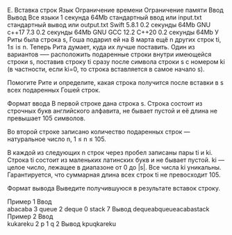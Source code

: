 E. Вставка строк
Язык	Ограничение времени	Ограничение памяти	Ввод	Вывод
Все языки	1 секунда	64Mb	стандартный ввод или input.txt	стандартный вывод или output.txt
Swift 5.8.1	0.2 секунды	64Mb
GNU c++17 7.3	0.2 секунды	64Mb
GNU GCC 12.2 C++20	0.2 секунды	64Mb
У Риты была строка s, Гоша подарил ей на 8 марта ещё n других строк ti, 1≤ i≤ n. Теперь Рита думает, куда их лучше поставить. Один из вариантов —– расположить подаренные строки внутри имеющейся строки s, поставив строку ti сразу после символа строки s с номером ki (в частности, если ki=0, то строка вставляется в самое начало s).

Помогите Рите и определите, какая строка получится после вставки в s всех подаренных Гошей строк.

Формат ввода
В первой строке дана строка s. Строка состоит из строчных букв английского алфавита, не бывает пустой и её длина не превышает 105 символов.

Во второй строке записано количество подаренных строк — натуральное число n, 1 ≤ n ≤ 105.

В каждой из следующих n строк через пробел записаны пары ti и ki. Строка ti состоит из маленьких латинских букв и не бывает пустой. ki — целое число, лежащее в диапазоне от 0 до |s|. Все числа ki уникальны. Гарантируется, что суммарная длина всех строк ti не превосходит 105.

Формат вывода
Выведите получившуюся в результате вставок строку.

Пример 1
Ввод	
abacaba
3
queue 2
deque 0
stack 7
Вывод
dequeabqueueacabastack
Пример 2
Ввод	
kukareku
2
p 1
q 2
Вывод
kpuqkareku